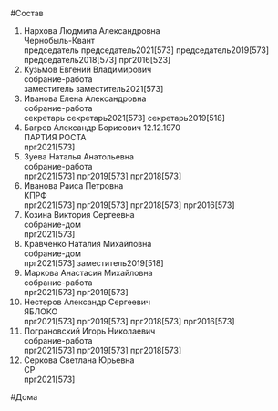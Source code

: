 #Состав  
1. Нархова Людмила Александровна  
    Чернобыль-Квант  
    председатель председатель2021[573] председатель2019[573] председатель2018[573] прг2016[523]  
2. Кузьмов Евгений Владимирович  
    собрание-работа  
    заместитель заместитель2021[573]  
3. Иванова Елена Александровна  
    собрание-работа  
    секретарь секретарь2021[573] секретарь2019[518]  
4. Багров Александр Борисович 12.12.1970  
    ПАРТИЯ РОСТА  
    прг2021[573]  
5. Зуева Наталья Анатольевна  
    собрание-работа  
    прг2021[573] прг2019[573] прг2018[573]  
6. Иванова Раиса Петровна  
    КПРФ  
    прг2021[573] прг2019[573] прг2018[573] прг2016[573]  
7. Козина Виктория Сергеевна  
    собрание-дом  
    прг2021[573]  
8. Кравченко Наталия Михайловна  
    собрание-дом  
    прг2021[573] заместитель2019[518]  
9. Маркова Анастасия Михайловна  
    собрание-работа  
    прг2021[573] прг2019[573]  
10. Нестеров Александр Сергеевич  
    ЯБЛОКО  
    прг2021[573] прг2019[573] прг2018[573] прг2016[573]  
11. Пограновский Игорь Николаевич  
    собрание-работа  
    прг2021[573] прг2019[573] прг2018[573]  
12. Серкова Светлана Юрьевна  
    СР  
    прг2021[573]  

#Дома  
